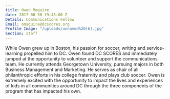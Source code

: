 ```yaml
---
title: Owen Maguire
date: 2017-08-30 19:45:00 Z
Details: Communications Fellow
Email: omaguire@dcscores.org
Profile Image: "/uploads/unnamed%20(6).jpg"
Section: staff
---
```


While Owen grew up in Boston, his passion for soccer, writing and service-learning propelled him to DC. Owen found DC SCORES and immediately jumped at the opportunity to volunteer and support the communications team. He currently attends Georgetown University, pursuing majors in both Business Management and Marketing. He serves as chair of all philanthropic efforts in his college fraternity and plays club soccer. Owen is extremely excited with the opportunity to impact the lives and experiences of kids in all communities around DC through the three components of the program that has impacted his own.